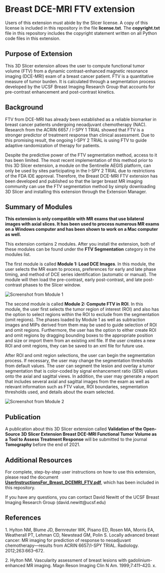 <h1>Breast DCE-MRI FTV extension</h1>

<p>Users of this extension must abide by the Slicer license. A copy of this license is included
in this repository in the file <strong>license.txt</strong>. The <strong>copyright.txt</strong>
file in this repository includes the copyright statement written on all Python code files in this extension.</p>

<h2>Purpose of Extension</h2>

<p>This 3D Slicer extension allows the user to compute functional tumor volume (FTV) from a
dynamic contrast-enhanced magnetic resonance imaging (DCE-MRI) exam of a breast
cancer patient. FTV is a quantitative measure of tumor burden. It is calculated through a
segmentation process developed by the UCSF Breast Imaging Research Group that accounts
for pre-contrast enhancement and post-contrast kinetics.</p>

<h2>Background</h2>

<p>FTV from DCE-MRI has already been established as a reliable biomarker in
breast cancer patients undergoing neoadjuvant chemotherapy (NAC). Research from the
ACRIN 6657 / I-SPY 1 TRIAL showed that FTV is a stronger predictor of  treatment response
than clinical assessment. Due to this promising result, the ongoing I-SPY 2 TRIAL is using FTV
to guide adaptive randomization of therapy for patients.</p>

<p>Despite the predictive power of the FTV segmentation method, access to it has been limited.
The most recent implementation of this method prior to this 3D Slicer extension, a module on the
Sentinelle AEGIS platform, can only be used by sites participating in the I-SPY 2 TRIAL due to
restrictions of the FDA IDE approval. Therefore, the Breast DCE-MRI FTV extension
has been developed and published so that the larger breast MR imaging community can use the
FTV segmentation method by simply downloading 3D Slicer and installing this extension
through the Extension Manager.</p>


<h2>Summary of Modules</h2>

<p><strong>This extension is only compatible with MR exams that use bilateral
images with axial slices. It has been used to process numerous MR exams on
a Windows computer and has been shown to work on a Mac computer as well.</strong> </p>

<p>This extension contains 2 modules. After you install the extension, both of these modules
can be found under the <strong>FTV Segmentation</strong> category in the modules list.</p>

<p>The first module is called <strong>Module 1: Load DCE Images</strong>. In this module, the user selects the MR exam to process,
preferences for early and late phase timing, and method of DCE series identification
(automatic or manual). The module will then load the pre-contrast, early post-contrast,
and late post-contrast phases to the Slicer window. </p>

![Screenshot from Module 1](https://github.com/rnadkarni2/SlicerBreast_DCEMRI_FTV/blob/master/Module1Screenshot.png)

<p>The second module is called <strong>Module 2: Compute FTV in ROI</strong>. In this module, the user first selects the tumor region of interest
(ROI) and also has the option to select regions within the ROI to exclude from the segmentation (omit regions).
The phases loaded by Module 1 as well as subtraction images and MIPs derived from
them may be used to guide selection of ROI and omit regions. Furthermore, the user has the option
to either create ROI and omit regions by dragging bounding boxes to the appropriate position and size
or import them from an existing xml file. If the user creates a new
ROI and omit regions, they can be saved to an xml file for future use.</p>

<p>After ROI and omit region selections, the user can begin the segmentation process.
If necessary, the user may change the segmentation thresholds from default values.
The user can segment the lesion and overlay a tumor segmentation that is color-coded
by signal enhancement ratio (SER) values onto the axial and sagittal views.
In addition, the user may generate a report that includes several axial and sagittal images from the exam
as well as relevant information such as FTV value, ROI boundaries, segmentation thresholds used,
and details about the exam selected.</p>

![Screenshot from Module 2](https://github.com/rnadkarni2/SlicerBreast_DCEMRI_FTV/blob/master/Module2Screenshot.png)

<h2>Publication</h2>

<p>A publication about this 3D Slicer extension called <strong>Validation of the Open-Source 3D Slicer Extension Breast DCE-MRI Functional Tumor Volume as a Tool to Assess Treatment Response</strong>
will be submitted to the journal <strong>Tomography</strong> before the end of 2021.</p>

<h2>Additional Resources</h2>

For complete, step-by-step user instructions on how to use this extension, please read the document <br>
**[UserInstructionsFor_Breast_DCEMRI_FTV.pdf](https://github.com/rnadkarni2/SlicerBreast_DCEMRI_FTV/blob/master/StepByStepInstructionsForSlicerFTV_12_14_2022_FINAL_Rdcd.pdf)**, which has been included in this repository.

<p>If you have any questions, you can contact David Newitt of the UCSF Breast Imaging Research Group (david.newitt@ucsf.edu)</p>

<h2>References</h2>
<p>1. Hylton NM, Blume JD, Bernreuter WK, Pisano ED, Rosen MA, Morris EA, Weatherall PT, Lehman CD, Newstead GM, Polin S. Locally advanced breast cancer: MR imaging for prediction of response to neoadjuvant chemotherapy—results from ACRIN 6657/I-SPY TRIAL. Radiology. 2012;263:663–672.</p>
<p>2. Hylton NM. Vascularity assessment of breast lesions with gadolinium-enhanced MR imaging. Magn Reson Imaging Clin N Am. 1999;7:411–420. x. </p>
